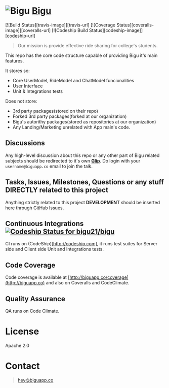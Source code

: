 ![Bigu]( http://github.com/bigu21/bigu/public/bigu-logo.png )
[Bigu]( http://biguapp.co )
====

[![Build Status][travis-image]][travis-url] [![Coverage Status][coveralls-image]][coveralls-url] [![Codeship Build Status][codeship-image]][codeship-url]

> Our mission is provide effective ride sharing for college's students.

This repo has the core code structure capable of providing Bigu it's main features. 

It stores so:
  * Core UserModel, RideModel and ChatModel funcionalities
  * User Interface 
  * Unit & Integrations tests

Does not store:
  * 3rd party packages(stored on their repo)
  * Forked 3rd party packages(forked at our organization)
  * Bigu's autorithy packages(stored as repositories at our organization)
  * Any Landing/Marketing unrelated with App main's code.

## Discussions

Any high-level discussion about this repo or any other part of Bigu related subjects should be
redirected to it's own **[Glip](http://glip.com)**. Do login with your `username@biguapp.co` email to join the talk.

## Tasks, Issues, Milestones, Questions or any stuff **DIRECTLY** related to this project

Anything strictly related to this project **DEVELOPMENT** should be inserted here through GitHub Issues.

## Continuous Integrations [ ![Codeship Status for bigu21/bigu](https://codeship.com/projects/2c1596a0-af3d-0132-bcf3-2a23891ee2d0/status?branch=master)](https://codeship.com/projects/69138) 

CI runs on (CodeShip)[http://codeship.com], it runs test suites for Server side and Client side Unit and Integrations tests.

## Code Coverage

Code coverage is available at [http://biguapp.co/coverage](http://biguapp.co) and also on Coveralls and CodeClimate.

## Quality Assurance

QA runs on Code Climate.

# License

Apache 2.0

# Contact

> hey@biguapp.co
